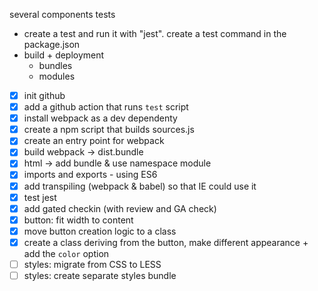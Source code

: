 several components
tests
 - create a test and run it with "jest". create a test command in the package.json
- build + deployment
   - bundles
   - modules

- [x] init github
- [x] add a github action that runs `test` script
- [x] install webpack as a dev dependenty
- [x] create a npm script that builds sources.js
- [x] create an entry point for webpack
- [x] build webpack -> dist.bundle
- [x] html -> add bundle & use namespace module
- [x] imports and exports - using ES6
- [x] add transpiling (webpack & babel) so that IE could use it
- [x] test jest 
- [x] add gated checkin (with review and GA check)
- [x] button: fit width to content
- [x] move button creation logic to a class
- [x] create a class deriving from the button, make different appearance + add the `color` option
- [ ] styles: migrate from CSS to LESS
- [ ] styles: create separate styles bundle
